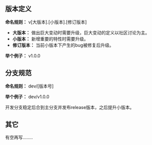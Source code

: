 ## 版本定义
**命名规则：** v[大版本].[小版本].[修订版本]
 - **大版本：** 做出巨大变动时需要升级，巨大变动的定义以社区讨论为主。
 - **小版本：** 新增重要的特性时需要升级。
 - **修订版本：** 当前小版本下产生的bug被修复后升级。

**举个例子：** v1.0.0 

## 分支规范
**命名规则：** dev/[版本号]

**举个例子：** dev/v1.0.0

开发分支稳定后合到主分支并发布release版本，之后提升小版本。

## 其它
有空再写........


